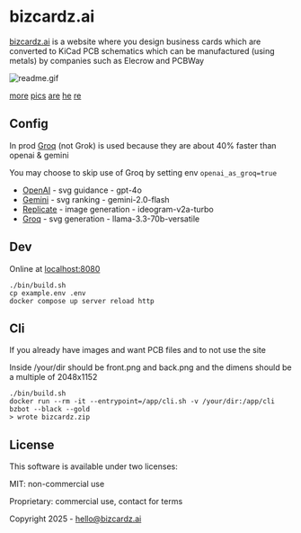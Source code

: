 # bizcardz.ai
[bizcardz.ai](https://bizcardz.ai) is a website where you design business cards which are converted to KiCad PCB schematics which can be manufactured (using metals) by companies such as Elecrow and PCBWay

![readme.gif](assets/readme.gif)

[more](assets/img/faq-all.jpg) [pics](assets/img/faq-black-silver.jpg) [are](assets/img/faq-black-gold.jpg) [he](assets/img/faq-white-silver.jpg) [re](assets/img/faq-white-gold.jpg)

## Config
In prod [Groq](https://console.groq.com/docs/models) (not Grok) is used because they are about 40% faster than openai & gemini

You may choose to skip use of Groq by setting env `openai_as_groq=true`
+ [OpenAI](https://platform.openai.com/docs/models/gpt-4o) - svg guidance - gpt-4o
+ [Gemini](https://aistudio.google.com/prompts/new_chat?model=gemini-2.0-flash) - svg ranking - gemini-2.0-flash
+ [Replicate](https://replicate.com/ideogram-ai/ideogram-v2-turbo) - image generation - ideogram-v2a-turbo
+ [Groq](https://console.groq.com/docs/models) - svg generation - llama-3.3-70b-versatile

## Dev
Online at [localhost:8080](http://localhost:8080)
```
./bin/build.sh
cp example.env .env
docker compose up server reload http
```

## Cli
If you already have images and want PCB files and to not use the site

Inside /your/dir should be front.png and back.png and the dimens should be a multiple of 2048x1152
```
./bin/build.sh
docker run --rm -it --entrypoint=/app/cli.sh -v /your/dir:/app/cli bzbot --black --gold
> wrote bizcardz.zip
```

## License
This software is available under two licenses:

MIT: non-commercial use

Proprietary: commercial use, contact for terms

Copyright 2025 - hello@bizcardz.ai
